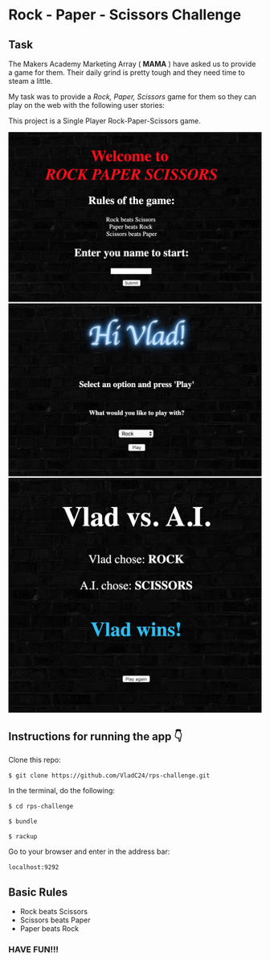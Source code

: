 # Rock - Paper - Scissors Challenge

Task
----

The Makers Academy Marketing Array ( **MAMA** ) have asked us to provide a game for them. Their daily grind is pretty tough and they need time to steam a little.

My task was to provide a _Rock, Paper, Scissors_ game for them so they can play on the web with the following user stories:

This project is a Single Player Rock-Paper-Scissors game.

![](images/home_page.png)
![](images/game_page.png)
![](images/play_page.png)


## Instructions for running the app :point_down:

Clone this repo:
```
$ git clone https://github.com/VladC24/rps-challenge.git
```

In the terminal, do the following:

```
$ cd rps-challenge
```
```
$ bundle
```
```
$ rackup
```

Go to your browser and enter in the address bar:
```
localhost:9292
```

## Basic Rules

- Rock beats Scissors
- Scissors beats Paper
- Paper beats Rock

### HAVE FUN!!!
